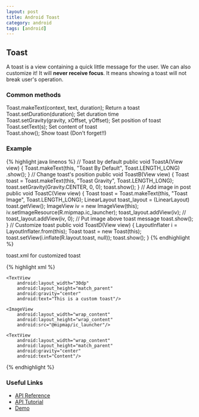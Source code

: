 ```yaml
---
layout: post
title: Android Toast
category: android
tags: [android]
---
```


## Toast

A toast is a view containing a quick little message for the user. We can also customize it! It will **never receive focus**. It means showing a toast will not break user's operation.

### Common methods

Toast.makeText(context, text, duration);       Return a toast  
Toast.setDuration(duration);                   Set duration time  
Toast.setGravity(gravity, xOffset, yOffset);   Set position of toast  
Toast.setText(s);                              Set content of toast  
Toast.show();                                  Show toast (Don't forget!!)  

### Example

{% highlight java linenos %}
	// Toast by default
    public void ToastA(View view) {
        Toast.makeText(this, "Toast By Default", Toast.LENGTH_LONG)
                .show();
    }
    // Change toast's position
    public void ToastB(View view) {
        Toast toast = Toast.makeText(this, "Toast Gravity", Toast.LENGTH_LONG);
        toast.setGravity(Gravity.CENTER, 0, 0);
        toast.show();
    }
    // Add image in post
    public void ToastC(View view) {
        Toast toast = Toast.makeText(this, "Toast Image", Toast.LENGTH_LONG);
        LinearLayout toast_layout = (LinearLayout) toast.getView();
        ImageView iv = new ImageView(this);
        iv.setImageResource(R.mipmap.ic_launcher);
        toast_layout.addView(iv);
        // toast_layout.addView(iv, 0); // Put image above toast message
        toast.show();
    }
    // Customize toast
    public void ToastD(View view) {
        LayoutInflater i = LayoutInflater.from(this);
        Toast toast = new Toast(this);
        toast.setView(i.inflate(R.layout.toast, null));
        toast.show();
    }
{% endhighlight %}

toast.xml for customized toast

{% highlight xml %}
<?xml version="1.0" encoding="utf-8"?>
<LinearLayout xmlns:android="http://schemas.android.com/apk/res/android"
    android:layout_width="match_parent"
    android:layout_height="match_parent"
    android:orientation="vertical">

    <TextView
        android:layout_width="30dp"
        android:layout_height="match_parent"
        android:gravity="center"
        android:text="This is a custom toast"/>

    <ImageView
        android:layout_width="wrap_content"
        android:layout_height="wrap_content"
        android:src="@mipmap/ic_launcher"/>

    <TextView
        android:layout_width="wrap_content"
        android:layout_height="match_parent"
        android:gravity="center"
        android:text="Content"/>
</LinearLayout>
{% endhighlight %}

### Useful Links

* [API Reference](https://developer.android.com/reference/android/widget/Toast.html)
* [API Tutorial](http://developer.android.com/guide/topics/ui/notifiers/toasts.html)
* [Demo](https://github.com/DONGChuan/AndroidDemo/tree/master/Toast)